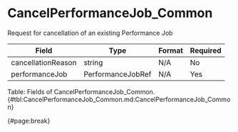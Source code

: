 <!--
    ATTENTION: This file was generated via gradle!
               Do NOT manually edit this file! Any such changes will be overwritten!
-->

# CancelPerformanceJob_Common

Request for cancellation of an existing Performance Job

| Field | Type | Format | Required |
| ------- | ------- | ------- | --- |
| cancellationReason | string | N/A | No |
| performanceJob | PerformanceJobRef | N/A | Yes |

Table: Fields of CancelPerformanceJob_Common. {#tbl:CancelPerformanceJob_Common.md:CancelPerformanceJob_Common}

{#page:break}
